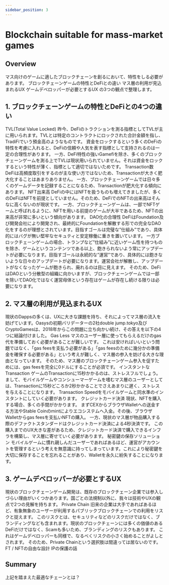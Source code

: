 ```yaml
---
sidebar_position: 3
---
```


# Blockchain suitable for mass-market games

## Overview
マス向けのゲームに適したブロックチェーンを創るにおいて、特性をしる必要があります。
ブロックチェーンゲームの特性とDeFiとの違い
マス層の利用が見込まれるUX
ゲームデベロッパーが必要とするUX
の3つの観点で整理します。
## 1. ブロックチェーンゲームの特性とDeFiとの4つの違い

TVL(Total Value Locked)
昨今、DeFiのトラクションを測る指標としてTVLが主に用いられます。TVLとは特定のコントラクトにロックされた合計金額を指し、TradiFiでいう預金高のようなものです。
資金をロックするという多くのDeFiの特性を考慮に入れると、DeFiの信頼や人気を表す指標として支持されるのは一定の合理性があります。
一方、DeFi特性の強いGamefiを除き、多くのブロックチェーンゲームを測る上でTVLは現状用いられていません。それは資金をロックするという特性が薄く、指標として適切ではないためです。
Transaction数
DeFiは高頻度取引をするのが主な使い方ではないため、Transactionが大きく肥大化することはあまりありません。
一方、ブロックチェーンゲームでは日々多くのゲームデータを記録することになるため、Transactionが肥大化する傾向にあります。
NFT出来高
DeFiの中にはNFTを扱うものも増えてきましたが、多くのDeFiはNFTを前提としていません。そのため、DeFiでのNFTの出来高はそんなに高くないのが現状です。
一方、ブロックチェーンゲームは、一部でNFTゲームと呼ばれるように、NFTを用いる前提のゲームが大半であるため、NFTの出来高が非常に多いという傾向があります。
DAO化の合理性
DeFiはFoundation及び開発会社により開発され、最終的にFoundationを解散する形での完全なDAO化をするのが理想とされています。目指すゴールは完璧な”仕組み”であり、具体的にはバグが無い堅牢なセキュティと安定稼働に重きを置いています。
一方ブロックチェーンゲームの場合、トランプなど”仕組み”に近いゲーム性を持つものを除き、ゲームというコンテンツである以上、飽きられないよう常にアップデートが必要になります。目指すゴールは永続的な”運営”であり、具体的には飽きないような日々のアップデートが必要になります。運営会社が解散し、アップデートがなくなったゲームが飽きられ、廃れるのは目に見えます。
そのため、DeFiはDAOという分散型の組織に向かいますが、ブロックチェーンゲームでは一部を除いてDAO化ではなく運営母体という存在はゲームが存在し続ける限りは必要になります。
## 2. マス層の利用が見込まれるUX
現状のDappsの多くは、UXに大きな課題を持ち、それによってマス層の流入を妨げています。Oasysの初期バリデーターの2社double jump.tokyo及びCryptoGamesは、2018年からこの問題に立ち向かい続け、その答えを以下の4つに結論付けました。
Gas Less
マスのユーザー層に使ってもらえるだけのgas代を準備しておく必要があることが難しいです。
これは安ければいいという問題ではなく、「gas feesを支払う必要がある」「gas feesのために幾分かの準備金を確保する必要がある」という考えが難しく、マス層の参入を妨げる大きな理由となっています。
そのため、マス層のブロックチェーンゲーム参入を促すためには、gas feesを完全に0ドルにすることが必須です。
インスタントなTransaction
ゲームのTransactionに15秒かかるのは、ストレスフルでしょう。
まして、モバイルゲームやコンシューマーゲームを嗜むマス層のユーザーとしては、Transactionに15秒どころか2秒かかることでさえあまりに遅く、ストレスを与えることになります。
Transaction Speedをモバイルゲームと同水準のインスタントにしていく必要があります。
クレジットカード決済
現状、NFTを購入する場合、多くの手間がかかります。
まずCEXからブラウザWalletへの送金する方法やStable Coinのmintによりエコシステムへ入金。その後、ブラウザWalletからgas feesを支払いNFTの購入。
一方、現状のマス層が物品購入する際のデファクトスタンダードはクレジットカード決済による4秒決済です。
この購入までのUX大きな差があるため、クレジットカード決済で購入できるインフラを構築し、マス層に寄せていく必要があります。
秘密鍵の保存ソリューション
モバイルゲームに慣れ親しんだユーザーであればあるほど、運営がアカウントを管理するという考えを無意識に持ってしまっています。これにより秘密鍵を大切に保存することを忘れることがあり、Walletを永久に紛失することになります。
## 3. ゲームデベロッパーが必要とするUX
現状のブロックチェーンゲーム開発は、既存のブロックチェーン企業では参入しづらい理由がいくつかあります。国ごとの法規制以外に、我々は技術やUXの観点で2つの見解を持ちます。
Private Chain
旧来の企業は大手であればあるほど、有象無象のユーザーが利用するパブリックブロックチェーンでの利用をリスクと捉えます。
このリスクとは、セキュリティなどのリスクだけではなく、ブランディングなども含まれます。現状のブロックチェーンには多くの価値のあるDeFiだけではなく、Scamも多いため、ブランディングのリスクもあります。
これはゲームデベロッパーも同様で、なるべくリスクの小さく始めることがよしとされます。
そのため、Private Chainという選択肢は間違っては居ないのです。
FT / NFTの自由な設計
IPの保護の話

## Summary
上記を踏まえた最適なチェーンとは？


